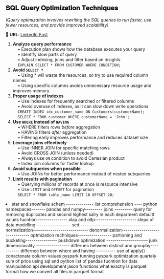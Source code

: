 <h2>𝐒𝐐𝐋 𝐐𝐮𝐞𝐫𝐲 𝐎𝐩𝐭𝐢𝐦𝐢𝐳𝐚𝐭𝐢𝐨𝐧 𝐓𝐞𝐜𝐡𝐧𝐢𝐪𝐮𝐞𝐬</h2>
<p><em>(Query optimization involves rewriting the SQL queries to run faster, use fewer resources, and provide improved scalability)</em></p>

<p>🔗 <strong>URL</strong>: <a href="https://www.linkedin.com/feed/update/urn:li:activity:7303652480750432256/" target="_blank">LinkedIn Post</a></p>

<ol>
  <li>
    <strong>Analyze query performance</strong><br>
    &nbsp;&nbsp;&nbsp;&nbsp;• Execution plan shows how the database executes your query<br>
    &nbsp;&nbsp;&nbsp;&nbsp;• Identify slow parts of query<br>
    &nbsp;&nbsp;&nbsp;&nbsp;• Adjust indexing, joins and filter based on insights<br>
    &nbsp;&nbsp;&nbsp;&nbsp;<code>EXPLAIN SELECT * FROM CUSTOMER WHERE CONDITION;</code>
  </li>

  <li>
    <strong>Avoid <code>SELECT *</code></strong><br>
    &nbsp;&nbsp;&nbsp;&nbsp;• Using * will waste the resources, so try to use required column names<br>
    &nbsp;&nbsp;&nbsp;&nbsp;• Using specific columns avoids unnecessary resource usage and improves memory
  </li>

  <li>
    <strong>Proper usage of indexes</strong><br>
    &nbsp;&nbsp;&nbsp;&nbsp;• Use indexes for frequently searched or filtered columns<br>
    &nbsp;&nbsp;&nbsp;&nbsp;• Avoid overuse of indexes, as it can slow down write operations<br>
    &nbsp;&nbsp;&nbsp;&nbsp;<code>CREATE INDEX idx_customer_name ON Customers(customerName);</code><br>
    &nbsp;&nbsp;&nbsp;&nbsp;<code>SELECT * FROM customer WHERE customerName = 'John';</code>
  </li>

  <li>
    <strong>Use <code>WHERE</code> instead of <code>HAVING</code></strong><br>
    &nbsp;&nbsp;&nbsp;&nbsp;• WHERE filters rows <em>before</em> aggregation<br>
    &nbsp;&nbsp;&nbsp;&nbsp;• HAVING filters <em>after</em> aggregation<br>
    &nbsp;&nbsp;&nbsp;&nbsp;• Filtering early improves performance and reduces dataset size
  </li>

  <li>
    <strong>Leverage joins effectively</strong><br>
    &nbsp;&nbsp;&nbsp;&nbsp;• Use INNER JOIN for specific matching rows<br>
    &nbsp;&nbsp;&nbsp;&nbsp;• Avoid CROSS JOIN (unless needed)<br>
    &nbsp;&nbsp;&nbsp;&nbsp;• Always use <code>ON</code> condition to avoid Cartesian product<br>
    &nbsp;&nbsp;&nbsp;&nbsp;• Index join columns for faster lookup
  </li>

  <li>
    <strong>Avoid subqueries when possible</strong><br>
    &nbsp;&nbsp;&nbsp;&nbsp;• Use JOINs for better performance instead of nested subqueries
  </li>

  <li>
    <strong>Limit results with pagination</strong><br>
    &nbsp;&nbsp;&nbsp;&nbsp;• Querying millions of records at once is resource intensive<br>
    &nbsp;&nbsp;&nbsp;&nbsp;• Use <code>LIMIT</code> and <code>OFFSET</code> for pagination<br>
    &nbsp;&nbsp;&nbsp;&nbsp;<code>SELECT * FROM table_name LIMIT 10 OFFSET 20;</code>
  </li>
</ol>


<li>
  star and snowflake schem --------------
  list comprehension ----
  python namespaces-------
  pandas and numpy---------
  joins ---------
  query for removing duplicates and second highest salry in each deparment
  defaultt values fucntion ---------------
  olap and oltp---------------------
  steps of data modelling------------------
  scd --------------------------------------
  normalization----------------------------
  denormalization-------------------------------
  optmization rechniques-----------------
  partioning and bucketing----------------
  pushdown optimization ---------------------
  junk dimensionality -----------------
  differnec between distinct and groupby-----------
  differnce between where and having ----------
  use of apply()
  conactenate column values
  pyspark tunning
  pyspark optimization
  quartely sum of price using sql and python
  list of pandas fucntion for data manipulation
  api development
  jason functions
  what exactly is parquet format 
  how we convert all files in parquet format 
  
</li>
